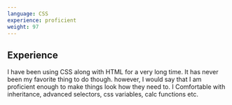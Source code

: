 ```yaml
---
language: CSS
experience: proficient
weight: 97
---
```

## Experience
I have been using CSS along with HTML for a very long time. It has never been my favorite thing to do though. however, I would say that I am proficient enough to make things look how they need to. I Comfortable with inheritance, advanced selectors, css variables, calc functions etc.
